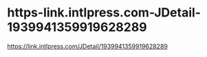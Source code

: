 # https-link.intlpress.com-JDetail-1939941359919628289
https://link.intlpress.com/JDetail/1939941359919628289
